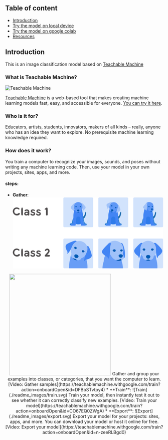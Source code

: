 ## Table of content
* [Introduction](#intro)
* [Try the model on local device](#local_device_instalion)
* [Try the model on google colab](#google_colab)
* [Resources](#ref)


## Introduction
This is an image classification model based on [Teachable Machine](https://teachablemachine.withgoogle.com/)

### What is Teachable Machine?

![Teachable Machine](./readme_images/teachablemachine.gif)

[Teachable Machine](https://teachablemachine.withgoogle.com/) is a web-based tool that makes creating machine learning models fast, easy, and accessible for everyone. [You can try it here](https://teachablemachine.withgoogle.com/).

### Who is it for?
Educators, artists, students, innovators, makers of all kinds – really, anyone who has an idea they want to explore. No prerequisite machine learning knowledge required.

### How does it work?
You train a computer to recognize your images, sounds, and poses without writing any machine learning code. Then, use your model in your own projects, sites, apps, and more.
#### steps:
* **Gather**:
  ![Gather](./readme_images/collect.svg)
<p align="center">
  <img src="collect.svg" width="324" height="324"
</p>
  Gather and group your examples into classes, or categories, that you want the computer to learn.
  [Video: Gather samples](https://teachablemachine.withgoogle.com/train?action=onboardOpen&id=DFBbSTvtpy4)
* **Train**:
  ![Train](./readme_images/train.svg) Train your model, then instantly test it out to see whether it can correctly classify new examples.
  [Video: Train your model](https://teachablemachine.withgoogle.com/train?action=onboardOpen&id=CO67EQ0ZWgA)
* **Export**:
  ![Export](./readme_images/export.svg)
  Export your model for your projects: sites, apps, and more. You can download your model or host it online for free.
  [Video: Export your model](https://teachablemachine.withgoogle.com/train?action=onboardOpen&id=n-zeeRLBgd0)

